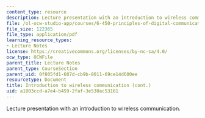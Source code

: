 ```yaml
---
content_type: resource
description: Lecture presentation with an introduction to wireless communication.
file: /ol-ocw-studio-app/courses/6-450-principles-of-digital-communication-i-fall-2009/a1803ccda7e4b4592faf3e530ac53161_MIT6_450F09_slide20.pdf
file_size: 122365
file_type: application/pdf
learning_resource_types:
- Lecture Notes
license: https://creativecommons.org/licenses/by-nc-sa/4.0/
ocw_type: OCWFile
parent_title: Lecture Notes
parent_type: CourseSection
parent_uid: 0f805fd1-607d-cb9b-8011-69ce14d600ee
resourcetype: Document
title: Introduction to wireless communication (cont.)
uid: a1803ccd-a7e4-b459-2faf-3e530ac53161
---
```

Lecture presentation with an introduction to wireless communication.